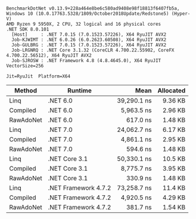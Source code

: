 ```

BenchmarkDotNet v0.13.9+228a464e8be6c580ad9408e98f18813f6407fb5a, Windows 10 (10.0.17763.5328/1809/October2018Update/Redstone5) (Hyper-V)
AMD Ryzen 9 5950X, 2 CPU, 32 logical and 16 physical cores
.NET SDK 8.0.101
  [Host]     : .NET 7.0.15 (7.0.1523.57226), X64 RyuJIT AVX2
  Job-KJWIMT : .NET 6.0.26 (6.0.2623.60508), X64 RyuJIT AVX2
  Job-GULBRG : .NET 7.0.15 (7.0.1523.57226), X64 RyuJIT AVX2
  Job-LRGNRQ : .NET Core 3.1.32 (CoreCLR 4.700.22.55902, CoreFX 4.700.22.56512), X64 RyuJIT AVX2
  Job-SJROSW : .NET Framework 4.8 (4.8.4645.0), X64 RyuJIT VectorSize=256

Jit=RyuJit  Platform=X64  

```
| Method    | Runtime              | Mean        | Allocated |
|---------- |--------------------- |------------:|----------:|
| Linq      | .NET 6.0             | 39,290.1 ns |   9.36 KB |
| Compiled  | .NET 6.0             |  5,963.5 ns |   2.96 KB |
| RawAdoNet | .NET 6.0             |    617.0 ns |   1.48 KB |
| Linq      | .NET 7.0             | 24,062.7 ns |   6.17 KB |
| Compiled  | .NET 7.0             |  4,861.1 ns |   2.95 KB |
| RawAdoNet | .NET 7.0             |    594.6 ns |   1.48 KB |
| Linq      | .NET Core 3.1        | 50,330.1 ns |   10.5 KB |
| Compiled  | .NET Core 3.1        |  8,775.7 ns |   3.95 KB |
| RawAdoNet | .NET Core 3.1        |    330.9 ns |   1.48 KB |
| Linq      | .NET Framework 4.7.2 | 73,258.7 ns |   11.4 KB |
| Compiled  | .NET Framework 4.7.2 |  4,920.5 ns |   4.29 KB |
| RawAdoNet | .NET Framework 4.7.2 |    381.7 ns |   1.54 KB |
